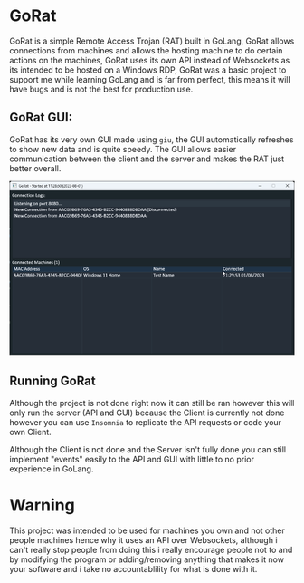 
# GoRat
GoRat is a simple Remote Access Trojan (RAT) built in GoLang, GoRat allows connections from machines and allows the hosting machine to do certain actions on the machines, GoRat uses its own API instead of Websockets as its intended to be hosted on a Windows RDP, GoRat was a basic project to support me while learning GoLang and is far from perfect, this means it will have bugs and is not the best for production use.

## GoRat GUI:
GoRat has its very own GUI made using `giu`, the GUI automatically refreshes to show new data and is quite speedy. The GUI allows easier communication between the client and the server and makes the RAT just better overall.

![App Screenshot](https://raw.githubusercontent.com/NotKatsu/GoRat/main/assets/example.png)


## Running GoRat
Although the project is not done right now it can still be ran however this will only run the server (API and GUI) because the Client is currently not done however you can use `Insomnia` to replicate the API requests or code your own Client.

Although the Client is not done and the Server isn't fully done you can still implement "events" easily to the API and GUI with little to no prior experience in GoLang.


# Warning
This project was intended to be used for machines you own and not other people machines hence why it uses an API over Websockets, although i can't really stop people from doing this i really encourage people not to and by modifying the program or adding/removing anything that makes it now your software and i take no accountablility for what is done with it.
